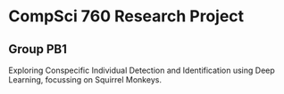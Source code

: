 # CompSci 760 Research Project
## Group PB1

Exploring Conspecific Individual Detection and Identification using Deep Learning, focussing on Squirrel Monkeys.
